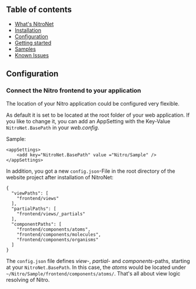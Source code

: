 ## Table of contents
- [What's NitroNet](https://github.com/namics/NitroNetSitecore)
- [Installation](installation.md)
- [Configuration](configuration.md)
- [Getting started](getting-started.md)
- [Samples](samples.md)
- [Known Issues](known-issues.md)

## Configuration

### Connect the Nitro frontend to your application
The location of your Nitro application could be configured very flexible.

As default it is set to be located at the root folder of your web application. If you like to change it, you can add an AppSetting with the Key-Value `NitroNet.BasePath` in your *web.config*. 

Sample:

	<appSettings>
	    <add key="NitroNet.BasePath" value ="Nitro/Sample" />
	</appSettings>

In addition, you got a new `config.json`-File in the root directory of the website project after installation of NitroNet:

	{
	  "viewPaths": [
	    "frontend/views"
	  ],
	  "partialPaths": [
	    "frontend/views/_partials"
	  ],
	  "componentPaths": [
	    "frontend/components/atoms",
	    "frontend/components/molecules",
	    "frontend/components/organisms"
	  ]
	}

The `config.json` file defines *view*-, *partial*- and *components*-paths, starting at your `NitroNet.BasePath`.
In this case, the *atoms* would be located under `~/Nitro/Sample/frontend/components/atoms/`. That's all about view logic resolving of Nitro.